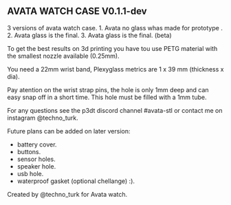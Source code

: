 AVATA WATCH CASE V0.1.1-dev
---------------------------

3 versions of avata watch case.
	1. Avata no glass whas made for prototype .
	2. Avata glass is the final.
	3. Avata glass is the final. (beta)
	
To get the best results on 3d printing you have tou use PETG material with the smallest nozzle available (0.25mm).
 
You need a 22mm wrist band, 
Plexyglass metrics are 1 x 39 mm (thickness x dia).

Pay atention on the wrist strap pins, the hole is only 1mm deep and can easy snap off in a short time. This hole must be filled with a 1mm tube. 
 
For any questions see the p3dt discord channel #avata-stl or contact me on instagram @techno_turk.
 
Future plans can be added on later version:
 
 * battery cover.
 * buttons.
 * sensor holes.
 * speaker hole.
 * usb hole.
 * waterproof gasket (optional chellange) :).
 
 
Created by @techno_turk for Avata watch.
